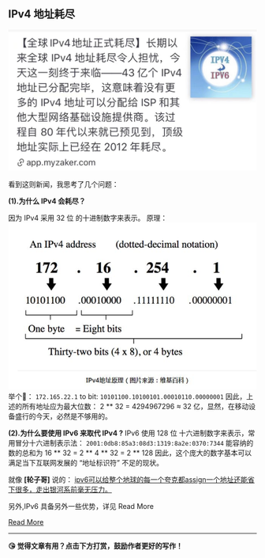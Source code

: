 ## IPv4 地址耗尽

![ipv4-news.png](../assets/ipv4-news.png)

看到这则新闻，我思考了几个问题：

**(1).为什么 IPv4 会耗尽？**

因为 IPv4 采用 32 位 的十进制数字来表示。
原理：
![ip](../assets/ip原理.png)
举个🌰：
`172.165.22.1`
to bit:
`10101100.10100101.00010110.00000001`
因此，上述的所有地址应为最大位数： 2 ** 32 = 4294967296 ≈ 32 亿，显然，在移动设备盛行的今天，必然是不够用的。

**(2).为什么要使用 IPv6 来取代 IPv4 ?**
IPv6 使用 128 位 十六进制数字来表示，常用冒分十六进制表示法：
`2001:0db8:85a3:08d3:1319:8a2e:0370:7344`
能容纳的数的总和为 16 ** 32 = 2 ** 4 ** 32  = 2 ** 128
因此，这个庞大的数字基本可以满足当下互联网发展的 “地址标识符” 不足的现状。

就像 **[轮子哥]** 说的：
[ipv6可以给整个地球的每一个夸克都assign一个地址还能省下很多，走出银河系前毫无压力。](https://www.zhihu.com/question/357832973/answer/912007135)

另外,IPv6 具备另外一些优势，详见 Read More

[Read More](https://zhuanlan.zhihu.com/p/52698761)

---


<b>😘 觉得文章有用？点击下方打赏，鼓励作者更好的写作！</b>
